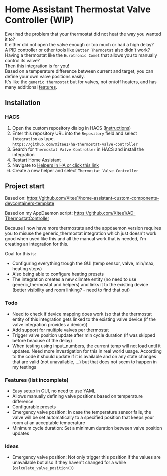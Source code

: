 # Home Assistant Thermostat Valve Controller (WIP)

Ever had the problem that your thermostat did not heat the way you wanted it to?<br>
It either did not open the valve enough or too much or had a high delay?<br>
A PID controller or other tools like `Better Thermostat` also didn't work?<br>
Having a thermostat like the `Eurotronic Comet` that allows you to manually control its valve?<br>
Then this integration is for you!<br>
Based on a temperature difference between current and target, you can define your own valve positions easily.<br>
It's like the `generic thermostat` but for valves, not on/off heaters, and has many additional [features](#features-list-incomplete).


## Installation
### HACS
1. Open the custom repository dialog in HACS ([Instructions](https://www.hacs.xyz/docs/faq/custom_repositories/))
2. Enter this repository URL into the `Repository` field and select `Integration` as type.<br>`https://github.com/Xitee1/ha-thermostat-valve-controller`
3. Search for `Thermostat Valve Controller` in HACS and install the integration
4. Restart Home Assistant
5. Navigate to [Helpers in HA or click this link](https://my.home-assistant.io/redirect/helpers/)
6. Create a new helper and select `Thermostat Valve Controller`

## Project start

Based on: https://github.com/Xitee1/home-assistant-custom-components-devcontainers-template

Based on my AppDaemon script: https://github.com/Xitee1/AD-ThermostatController

Because I now have more thermostats and the appdaemon version requires you to misuse the generic_thermostat integration which just doesn't work good when used like this and all the manual work that is needed, I'm creating an integration for this.

Goal for this is:

- Configuring everything trough the GUI (temp sensor, valve, min/max, heating steps)
- Also being able to configure heating presets
- The integration creates a new climate entity (no need to use generic_thermostat and helpers) and links it to the existing device (better visibility and room linking? - need to find that out)

### Todo

- Need to check if device mapping does work (so that the thermostat entity of this integration gets linked to the existing valve device (if the valve integration provides a device))
- Add support for multiple valves per thermostat
- Trigger valve position update after min cycle duration (if was skipped before beacuse of the delay)
- When testing using input_numbers, the current temp will not load until it updates. Need more investigation for this in real world usage. According to the code it should update if it is available and on any state changes that are valid (not unavailable, ...) but that does not seem to happen in my testings

### Features (list incomplete)

- Easy setup in GUI, no need to use YAML
- Allows manually defining valve positions based on temperature difference
- Configurable presets
- Emergency valve position: In case the temperature sensor fails, the valve will be set automatically to a specified position that keeps your room at an acceptable temperature
- Minimum cycle duration: Set a minimum duration between valve position updates

### Ideas

- Emergency valve position: Not only trigger this position if the values are unavailable but also if they haven't changed for a while (`calculate_valve_position()`)

